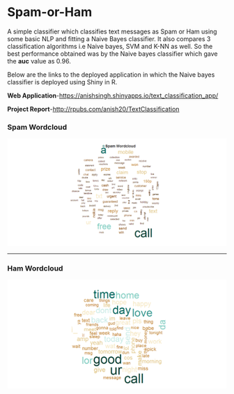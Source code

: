 # Spam-or-Ham

A simple classifier which classifies text messages as Spam or Ham using some basic NLP and fitting a Naive Bayes classifier. It also compares 3 classification algorithms i.e Naive bayes, SVM and K-NN as well. So the best performance obtained was by the Naive bayes classifier which gave the __auc__ value as 0.96.

Below are the links to the deployed application in which the Naive bayes classifier is deployed using Shiny in R.

__Web Application__-https://anishsingh.shinyapps.io/text_classification_app/

__Project Report__-http://rpubs.com/anish20/TextClassification

### Spam Wordcloud

![github logo](https://github.com/anishsingh20/Spam-or-Ham/blob/master/Spam-wordcloud.png)

-------------

### Ham Wordcloud

![](https://github.com/anishsingh20/Spam-or-Ham/blob/master/Ham-wordcloud.png)
